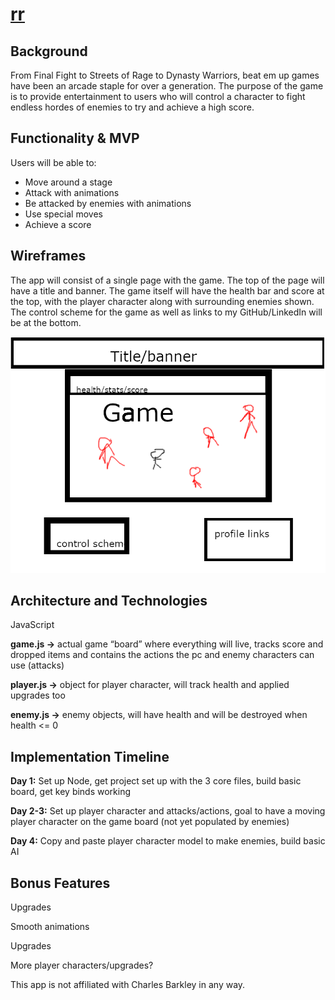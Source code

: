 # [rr](https://richyrichhh.github.io/rr/dist/index.html)

## Background
From Final Fight to Streets of Rage to Dynasty Warriors, beat em up games have been an arcade staple for over a generation. The purpose of the game is to provide entertainment to users who will control a character to fight endless hordes of enemies to try and achieve a high score.

## Functionality & MVP
Users will be able to:
+	 Move around a stage
+  Attack with animations
+	 Be attacked by enemies with animations
+  Use special moves
+	 Achieve a score

## Wireframes
The app will consist of a single page with the game. The top of the page will have a title and banner. The game itself will have the health bar and score at the top, with the player character along with surrounding enemies shown. The control scheme for the game as well as links to my GitHub/LinkedIn will be at the bottom.

![Wireframe](https://github.com/richyrichhh/rr/blob/master/images/wireframe.png?raw=true)

## Architecture and Technologies
JavaScript

**game.js ->** actual game “board” where everything will live, tracks score and dropped items and contains the actions the pc and enemy characters can use (attacks)

**player.js ->** object for player character, will track health and applied upgrades too

**enemy.js ->** enemy objects, will have health and will be destroyed when health <= 0



## Implementation Timeline
**Day 1:** Set up Node, get project set up with the 3 core files, build basic board, get key binds working

**Day 2-3:** Set up player character and attacks/actions, goal to have a moving player character on the game board (not yet populated by enemies)

**Day 4:** Copy and paste player character model to make enemies, build basic AI

## Bonus Features
Upgrades

Smooth animations

Upgrades

More player characters/upgrades?


This app is not affiliated with Charles Barkley in any way.